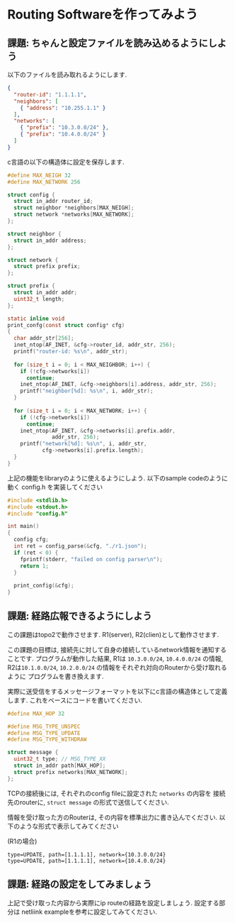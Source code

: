 # Routing Softwareを作ってみよう

## 課題: ちゃんと設定ファイルを読み込めるようにしよう

以下のファイルを読み取れるようにします.
```json
{
  "router-id": "1.1.1.1",
  "neighbors": [
    { "address": "10.255.1.1" }
  ],
  "networks": [
    { "prefix": "10.3.0.0/24" },
    { "prefix": "10.4.0.0/24" }
  ]
}
```

c言語の以下の構造体に設定を保存します.
```c
#define MAX_NEIGH 32
#define MAX_NETWORK 256

struct config {
  struct in_addr router_id;
  struct neighbor *neighbors[MAX_NEIGH];
  struct network *networks[MAX_NETWORK];
};

struct neighbor {
  struct in_addr address;
};

struct network {
  struct prefix prefix;
};

struct prefix {
  struct in_addr addr;
  uint32_t length;
};

static inline void
print_confg(const struct config* cfg)
{
  char addr_str[256];
  inet_ntop(AF_INET, &cfg->router_id, addr_str, 256);
  printf("router-id: %s\n", addr_str);
  
  for (size_t i = 0; i < MAX_NEIGHBOR; i++) {
    if (!cfg->networks[i])
      continue;
    inet_ntop(AF_INET, &cfg->neighbors[i].address, addr_str, 256);
    printf("neighbor[%d]: %s\n", i, addr_str);
  }
  
  for (size_t i = 0; i < MAX_NETWORK; i++) {
    if (!cfg->networks[i])
      continue;
    inet_ntop(AF_INET, &cfg->networks[i].prefix.addr, 
              addr_str, 256);
    printf("network[%d]: %s\n", i, addr_str, 
           cfg->networks[i].prefix.length);
  }
}
```

上記の機能をlibraryのように使えるようにしよう.
以下のsample codeのように動く config.h を実装してください
```c
#include <stdlib.h>
#include <stdout.h>
#include "config.h"

int main()
{
  config cfg;
  int ret = config_parse(&cfg, "./r1.json");
  if (ret < 0) {
    fprintf(stderr, "failed on config parser\n");
    return 1;
  }
  
  print_config(&cfg);
}
```

## 課題: 経路広報できるようにしよう

この課題はtopo2で動作させます.
R1(server), R2(clien)として動作させます.

この課題の目標は, 接続先に対して自身の接続しているnetwork情報を通知することです.
プログラムが動作した結果, R1は `10.3.0.0/24`, `10.4.0.0/24` の情報,
R2は`10.1.0.0/24`, `10.2.0.0/24` の情報をそれぞれ対向のRouterから受け取れるように
プログラムを書き換えます.

実際に送受信をするメッセージフォーマットを以下にc言語の構造体として定義します.
これをベースにコードを書いてください.

```c
#define MAX_HOP 32

#define MSG_TYPE_UNSPEC
#define MSG_TYPE_UPDATE
#define MSG_TYPE_WITHDRAW

struct message {
  uint32_t type; // MSG_TYPE_XX
  struct in_addr path[MAX_HOP];
  struct prefix networks[MAX_NETWORK];
};
```

TCPの接続後には, それぞれのconfig fileに設定された `networks` の内容を
接続先のrouterに, `struct message` の形式で送信してください.

情報を受け取った方のRouterは, その内容を標準出力に書き込んでください.
以下のような形式で表示してみてください

(R1の場合)
```
type=UPDATE, path=[1.1.1.1], network={10.3.0.0/24}
type=UPDATE, path=[1.1.1.1], network={10.4.0.0/24}
```

## 課題: 経路の設定をしてみましょう

上記で受け取った内容から実際にip routeの経路を設定しましょう.
設定する部分は netliink exampleを参考に設定してみてください.
